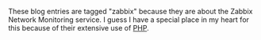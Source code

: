 ---
---
These blog entries are tagged "zabbix" because they are about the Zabbix Network Monitoring service. I guess I have a special place in my heart for this because of their extensive use of [PHP](/tag/php).